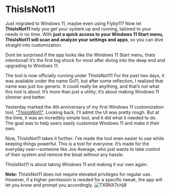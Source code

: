# ThisIsNot11

Just migrated to Windows 11, maybe even using Flyby11? Now let **ThisIsNot11** help you get your system up and running, tailored to your needs in no time. With **just a quick access to your Windows 11 Start menu, **ThisIsNot11** will scan and analyze your settings and apps**, so you can dive straight into customization.

Dont be surprised if the app looks like the Windows 11 Start menu, thats intentional! It’s the first big shock for most after diving into the deep end and upgrading to Windows 11.

The tool is now officially running under ThisIsNot11! For the past two days, it was available under the name Go11, but after some reflection, I realized that name was just too generic. It could really be anything, and that’s not what this tool is about. It’s more than just a utility; it’s about making Windows 11 slimmer and better.

Yesterday marked the 4th anniversary of my first Windows 11 customization tool, ["ThisIsWin11"](https://github.com/builtbybel/ThisIsWin11). Looking back, I’ll admit the UI was pretty rough. But at the time, it was an incredibly simple tool, and it did what it needed to do. The goal was to help users easily customize Windows 11 and make it their own.

Now, ThisIsNot11 takes it further. I’ve made the tool even easier to use while keeping things powerful. This is a tool for everyone. It’s made for the everyday user—someone like Joe Average, who just wants to take control of their system and remove the bloat without any hassle.

ThisIsNot11 is about taking Windows 11 and making it our own again.

**Note:** ThisIsNot11 does not require elevated privileges for regular use. However, if a higher permission is needed for a specific tweak, the app will let you know and prompt you accordingly.
![TXRNX7cHj8](https://github.com/user-attachments/assets/9a91f0bf-28cc-4e06-9ae0-487390a5f452)
